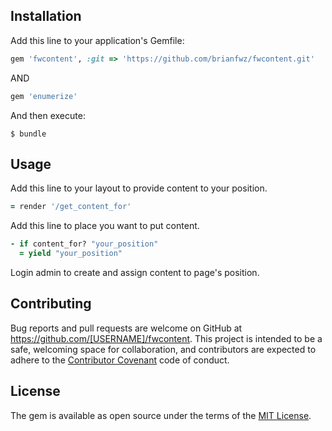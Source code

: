 ## Installation

Add this line to your application's Gemfile:

```ruby
gem 'fwcontent', :git => 'https://github.com/brianfwz/fwcontent.git'
```
AND 

```ruby
gem 'enumerize'
```

And then execute:

    $ bundle

## Usage

Add this line to your layout to provide content to your position. 

```ruby
= render '/get_content_for'
```
Add this line to place you want to put content.

```ruby
- if content_for? "your_position"
  = yield "your_position"
```

Login admin to create and assign content to page's position.

## Contributing

Bug reports and pull requests are welcome on GitHub at https://github.com/[USERNAME]/fwcontent. This project is intended to be a safe, welcoming space for collaboration, and contributors are expected to adhere to the [Contributor Covenant](contributor-covenant.org) code of conduct.


## License

The gem is available as open source under the terms of the [MIT License](http://opensource.org/licenses/MIT).

